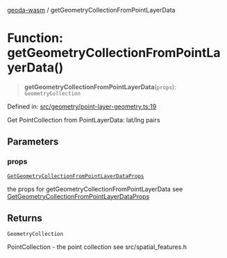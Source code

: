[geoda-wasm](../globals.md) / getGeometryCollectionFromPointLayerData

# Function: getGeometryCollectionFromPointLayerData()

> **getGeometryCollectionFromPointLayerData**(`props`): `GeometryCollection`

Defined in: [src/geometry/point-layer-geometry.ts:19](https://github.com/GeoDaCenter/geoda-lib/blob/92ce80b2e81e5a6276ad0890a9a8fe638734b201/src/js/src/geometry/point-layer-geometry.ts#L19)

Get PointCollection from PointLayerData: lat/lng pairs

## Parameters

### props

[`GetGeometryCollectionFromPointLayerDataProps`](../type-aliases/GetGeometryCollectionFromPointLayerDataProps.md)

the props for getGeometryCollectionFromPointLayerData see [GetGeometryCollectionFromPointLayerDataProps](../type-aliases/GetGeometryCollectionFromPointLayerDataProps.md)

## Returns

`GeometryCollection`

PointCollection - the point collection see src/spatial_features.h
